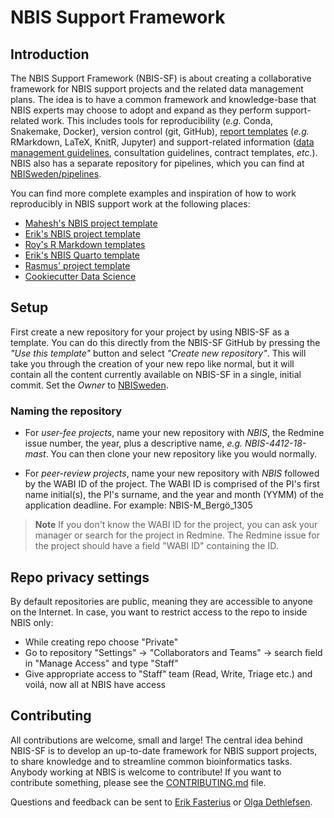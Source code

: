 # NBIS Support Framework

## Introduction

The NBIS Support Framework (NBIS-SF) is about creating a collaborative framework
for NBIS support projects and the related data management plans. The idea is to
have a common framework and knowledge-base that NBIS experts may choose to adopt
and expand as they perform support-related work. This includes tools for
reproducibility (*e.g.* Conda, Snakemake, Docker), version control (git,
GitHub), [report templates](reports/) (*e.g.* RMarkdown, LaTeX, KnitR, Jupyter)
and support-related information ([data management guidelines](
doc/data-management/), consultation guidelines, contract templates, *etc.*).
NBIS also has a separate repository for pipelines, which you can find at
[NBISweden/pipelines][nbis-pipelines].

You can find more complete examples and inspiration of how to work reproducibly
in NBIS support work at the following places:
 * [Mahesh's NBIS project template](https://github.com/mahesh-panchal/NBIS_project_template)
 * [Erik's NBIS project template](https://github.com/fasterius/nbis-support-template)
 * [Roy's R Markdown templates](https://github.com/royfrancis/minty)
 * [Erik's NBIS Quarto template](https://github.com/NBISweden/nbis-templates-quarto)
 * [Rasmus' project template](https://github.com/NBISweden/project_template)
 * [Cookiecutter Data Science](http://drivendata.github.io/cookiecutter-data-science/)

## Setup

First create a new repository for your project by using NBIS-SF as a template.
You can do this directly from the NBIS-SF GitHub by pressing the *"Use this
template"* button and select *"Create new repository"*. This will take you through 
the creation of your new repo like normal, but it will contain all the content currently 
available on NBIS-SF in a single, initial commit. Set the *Owner* to 
[NBISweden](https://github.com/NBISweden/).

### Naming the repository

- For *user-fee projects*, name your new repository with _NBIS_, the Redmine issue number, 
the year, plus a descriptive name, *e.g.* *NBIS-4412-18-mast*. You can then clone your new repository like you would normally.

- For *peer-review projects*, name your new repository with _NBIS_ followed by the WABI ID of
the project. The WABI ID is comprised of the PI's first name initial(s), the PI's surname, 
and the year and month (YYMM) of the application deadline. For example: NBIS-M_Bergö_1305

> **Note**
If you don't know the WABI ID for the project, you can ask your manager or search for the 
project in Redmine. The Redmine issue for the project should have a field "WABI ID" containing 
the ID. 

## Repo privacy settings

By default repositories are public, meaning they are accessible to anyone on the
Internet. In case, you want to restrict access to the repo to inside NBIS only:

* While creating repo choose "Private"
* Go to repository "Settings" -> "Collaborators and Teams" -> search field in
  "Manage Access" and type "Staff"
* Give appropriate access to "Staff" team (Read, Write, Triage etc.) and voilá,
  now all at NBIS have access

## Contributing

All contributions are welcome, small and large! The central idea behind NBIS-SF
is to develop an up-to-date framework for NBIS support projects, to share
knowledge and to streamline common bioinformatics tasks. Anybody working at
NBIS is welcome to contribute! If you want to contribute something, please see
the [CONTRIBUTING.md](CONTRIBUTING.md) file.

Questions and feedback can be sent to
[Erik Fasterius](mailto:erik.fasterius@nbis.se?subject=[NBIS-SF]) or
[Olga Dethlefsen](mailto:olga.dethlefsen@nbis.se?subject=[NBIS-SF]).

[nbisweden]: https://github.com/NBISweden
[nbis-pipelines]: https://github.com/NBISweden/pipelines/
